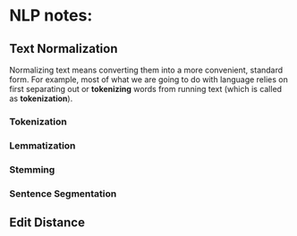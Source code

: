 # NLP notes:

## Text Normalization

Normalizing text means converting them into a more convenient, standard form.
For example, most of what we are going to do with language relies on first
separating out or **tokenizing** words from running text  (which is called as **tokenization**).

### Tokenization

### Lemmatization

### Stemming

### Sentence Segmentation

## Edit Distance
